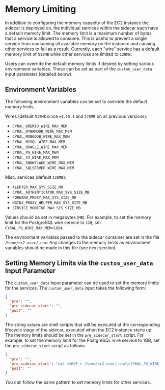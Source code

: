 # Memory Limiting

In addition to configuring the memory capacity of the EC2 instance the sidecar
is deployed on, the individual services within the sidecar each have a default
memory limit. The memory limit is a maximum number of bytes that a service is 
allowed to consume. This is useful to prevent a single service from consuming
all available memory on the instance and causing other services to fail as a
result. Currently, each "wire" service has a default memory limit of `512MB`
while other services are limited to `128MB`.

Users can override the default memory limits if desired by setting various 
environment variables. These can be set as part of the `custom_user_data` input
parameter (detailed below).

## Environment Variables

The following environment variables can be set to override the default memory
limits.

Wires (default `512MB` since `v4.15.1` and `128MB` on all previous versions):

* `CYRAL_DREMIO_WIRE_MAX_MEM`
* `CYRAL_DYNAMODB_WIRE_MAX_MEM`
* `CYRAL_MONGODB_WIRE_MAX_MEM`
* `CYRAL_MYSQL_WIRE_MAX_MEM`
* `CYRAL_ORACLE_WIRE_MAX_MEM`
* `CYRAL_PG_WIRE_MAX_MEM`
* `CYRAL_S3_WIRE_MAX_MEM`
* `CYRAL_SNOWFLAKE_WIRE_MAX_MEM`
* `CYRAL_SQLSERVER_WIRE_MAX_MEM`

Misc. services (default `128MB`):

* `ALERTER_MAX_SYS_SIZE_MB`
* `CYRAL_AUTHENTICATOR_MAX_SYS_SIZE_MB`
* `FORWARD_PROXY_MAX_SYS_SIZE_MB`
* `NGINX_PROXY_HELPER_MAX_SYS_SIZE_MB`
* `SERVICE_MONITOR_MAX_SYS_SIZE_MB`

Values should be set in megabytes (`MB`). For example, to set the memory limit
for the PostgreSQL wire service to `1GB`, set `CYRAL_PG_WIRE_MAX_MEM=1024`.

The environment variables passed to the sidecar container are set in the file
`/home/ec2-user/.env`. Any changes to the memory limits as environment variables
should be made in this file (see next section).

## Setting Memory Limits via the `custom_user_data` Input Parameter

The `custom_user_data` input parameter can be used to set the memory limits for
the services. The `custom_user_data` input takes the following form:

```json
{
  "pre": "",
  "pre_sidecar_start": "",
  "post": ""
}
```

The string values are shell scripts that will be executed at the corresponding
lifecycle stage of the sidecar, executed when the EC2 instance starts up. The
memory limits should be set in the `pre_sidecar_start` script. For example, to 
set the memory limit for the PostgreSQL wire service to 1GB, set the
`pre_sidecar_start` script as follows:

```json
{
  "pre": "",
  "pre_sidecar_start": "cat <<EOF > /home/ec2-user/.env\nCYRAL_PG_WIRE_MAX_MEM=1024\nEOF",
  "post": ""
}
```

You can follow the same pattern to set memory limits for other services.
